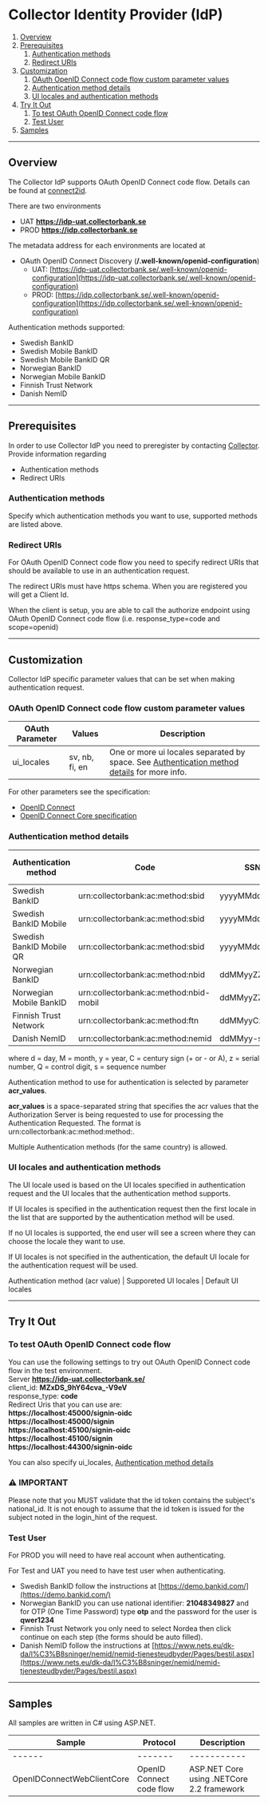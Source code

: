 
# Collector Identity Provider (IdP)

 1. [Overview](#overview)
 1. [Prerequisites](#prerequisites)
    1. [Authentication methods](#authentication-methods)
    1. [Redirect URIs](#Redirect-URIs)
 1. [Customization](#customization)
    1. [OAuth OpenID Connect code flow custom parameter values](#oauth-openid-connect-code-flow-custom-parameter-values)
    1. [Authentication method details](#authentication-method-details)
    1. [UI locales and authentication methods](#ui-locales-and-authentication-methods)
 1. [Try It Out](#try-it-out)
    1. [To test OAuth OpenID Connect code flow](#to-test-oauth-openid-connect-code-flow)
    1. [Test User](#test-user)
 1. [Samples](#samples)
        
---

## Overview
The Collector IdP supports OAuth OpenID Connect code flow.
Details can be found at [connect2id](https://connect2id.com/learn/openid-connect).


There are two environments

 * UAT **https://idp-uat.collectorbank.se**
 * PROD **https://idp.collectorbank.se**

The metadata address for each environments are located at

 * OAuth OpenID Connect Discovery (**/.well-known/openid-configuration**)
   * UAT: [https://idp-uat.collectorbank.se/.well-known/openid-configuration](https://idp-uat.collectorbank.se/.well-known/openid-configuration)
   * PROD: [https://idp.collectorbank.se/.well-known/openid-configuration](https://idp.collectorbank.se/.well-known/openid-configuration)

Authentication methods supported:

 * Swedish BankID
 * Swedish Mobile BankID
 * Swedish Mobile BankID QR
 * Norwegian BankID
 * Norwegian Mobile BankID
 * Finnish Trust Network
 * Danish NemID

---

## Prerequisites
In order to use Collector IdP you need to preregister by contacting [Collector](mailto:merchant@collectorbank.se).
Provide information regarding
* Authentication methods
* Redirect URIs

### Authentication methods
Specify which authentication methods you want to use, supported methods are listed above.


### Redirect URIs
For OAuth OpenID Connect code flow you need to specify redirect URIs that should be available to use in an authentication request.

The redirect URIs must have https schema. When you are registered you will get a Client Id.


When the client is setup, you are able to call the authorize endpoint using OAuth OpenID Connect code flow (i.e. response\_type=code and scope=openid)

---

## Customization
Collector IdP specific parameter values that can be set when making authentication request.

### OAuth OpenID Connect code flow custom parameter values
OAuth Parameter | Values | Description |
--------------- | ------ | -----------|
ui\_locales | sv, nb, fi, en | One or more ui locales separated by space. See [Authentication method details](#authentication-method-details) for more info.

For other parameters see the specification:

 * [OpenID Connect](https://openid.net/connect/)
 * [OpenID Connect Core specification](http://openid.net/specs/openid-connect-core-1_0.html)

### Authentication method details

Authentication method | Code | SSN  |  UI locale |  Default UI locale |
--------------------- | -----|------|------------------|---------|
Swedish BankID | urn:collectorbank:ac:method:sbid | yyyyMMddNNNC | sv, en | sv |
Swedish BankID Mobile | urn:collectorbank:ac:method:sbid | yyyyMMddNNNC | sv, en | sv |
Swedish BankID Mobile QR | urn:collectorbank:ac:method:sbid | yyyyMMddNNNC | sv, en | sv |
Norwegian BankID | urn:collectorbank:ac:method:nbid | ddMMyyZZZQQ | nb, en | nb |
Norwegian Mobile BankID | urn:collectorbank:ac:method:nbid-mobil | ddMMyyZZZQQ | nb, en | nb |
Finnish Trust Network | urn:collectorbank:ac:method:ftn | ddMMyyCzzzQ | fi, sv, en | fi |
Danish NemID | urn:collectorbank:ac:method:nemid | ddMMyy-ssss | da, en | da |

 where d = day, M = month, y = year, C = century sign (+ or - or A), z = serial number, Q = control digit, s = sequence number

Authentication method to use for authentication is selected by parameter **acr_values**.

**acr_values** is a space-separated string that specifies the acr values that the Authorization Server is being requested to use for processing the Authentication Requested. The format is  urn:collectorbank:ac:method:method:<name-of-method>. 

Multiple Authentication methods (for the same country) is allowed.

### UI locales and authentication methods
The UI locale used is based on the UI locales specified in authentication request and the UI locales that the authentication method supports.

If UI locales is specified in the authentication request then the first locale in the list that are supported by the authentication method will be used.

If no UI locales is supported, the end user will see a screen where they can choose the locale they want to use.

If UI locales is not specified in the authentication, the default UI locale for the authentication request will be used.

Authentication method (acr value) | Supporeted UI locales | Default UI locales

---

## Try It Out

### To test OAuth OpenID Connect code flow
You can use the following settings to try out OAuth OpenID Connect code flow in the test environment.  
Server **https://idp-uat.collectorbank.se/**  
client\_id: **MZxDS_9hY64cva_-V9eV**  
response\_type: **code**  
Redirect Uris that you can use are:  
 **https://localhost:45000/signin-oidc**  
 **https://localhost:45000/signin**  
 **https://localhost:45100/signin-oidc**  
 **https://localhost:45100/signin**  
 **https://localhost:44300/signin-oidc**

You can also specify ui_locales, [Authentication method details](#authentication-method-details)

### :warning: **IMPORTANT**
Please note that you MUST validate that the id token contains the subject's national_id. It is not enough to assume that the id token is issued for the subject noted in the login_hint of the request.

### Test User

For PROD you will need to have real account when authenticating.

For Test and UAT you need to have test user when authenticating.  

 * Swedish BankID follow the instructions at [https://demo.bankid.com/](https://demo.bankid.com/)
 * Norwegian BankID you can use national identifier: **21048349827** and for OTP (One Time Password) type **otp** and the password for the user is **qwer1234**
 * Finnish Trust Network you only need to select Nordea then click continue on each step (the forms should be auto filled).
 * Danish NemID follow the instructions at [https://www.nets.eu/dk-da/l%C3%B8sninger/nemid/nemid-tjenesteudbyder/Pages/bestil.aspx](https://www.nets.eu/dk-da/l%C3%B8sninger/nemid/nemid-tjenesteudbyder/Pages/bestil.aspx)

---

## Samples

All samples are written in C# using ASP.NET.

Sample | Protocol | Description
------ | -------  | -----------
------ | -------  | -----------
OpenIDConnectWebClientCore | OpenID Connect code flow | ASP.NET Core using .NETCore 2.2 framework
